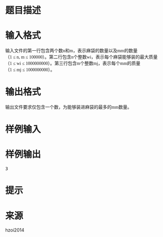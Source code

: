 

# 题目描述



# 输入格式


<p style="margin-top:0pt;margin-bottom:0pt;" class="p0">
<span style="font-family:&#34;font-size:12pt;mso-spacerun:&#34;">输入文件的第一行包含两个数<span style="font-family:Calibri;">n</span><span style="font-family:宋体;">和</span><span style="font-family:Calibri;">m</span><span style="font-family:宋体;">，表示</span></span><span style="font-family:&#34;font-size:12pt;mso-spacerun:&#34;">麻袋</span><span style="font-family:&#34;font-size:12pt;mso-spacerun:&#34;">的数量以及</span><span style="font-family:&#34;font-size:12pt;mso-spacerun:&#34;">mm</span><span style="font-family:&#34;font-size:12pt;mso-spacerun:&#34;">的数量</span><span style="font-family:&#34;font-size:12pt;mso-spacerun:&#34;">（</span><span style="font-family:&#34;font-size:12pt;mso-spacerun:&#34;">1</span><span style="font-family:&#34;font-size:12pt;mso-spacerun:&#34;"> </span><span style="font-family:&#34;font-size:12pt;mso-spacerun:&#34;">≤</span><span style="font-family:&#34;font-size:12pt;mso-spacerun:&#34;"> </span><span style="font-family:&#34;font-size:12pt;mso-spacerun:&#34;">n, m</span><span style="font-family:&#34;font-size:12pt;mso-spacerun:&#34;"> </span><span style="font-family:&#34;font-size:12pt;mso-spacerun:&#34;">≤</span><span style="font-family:&#34;font-size:12pt;mso-spacerun:&#34;"> </span><span style="font-family:&#34;font-size:12pt;mso-spacerun:&#34;">100000</span><span style="font-family:&#34;font-size:12pt;mso-spacerun:&#34;">）</span><span style="font-family:&#34;font-size:12pt;mso-spacerun:&#34;">。第二行包含<span style="font-family:Calibri;">n</span><span style="font-family:宋体;">个整数</span><span style="font-family:Calibri;">w</span></span><span style="font-family:&#34;font-size:12pt;mso-spacerun:&#34;">i</span><span style="font-family:&#34;font-size:12pt;mso-spacerun:&#34;">，表示每个</span><span style="font-family:&#34;font-size:12pt;mso-spacerun:&#34;">麻袋</span><span style="font-family:&#34;font-size:12pt;mso-spacerun:&#34;">能够装的最大质量</span><span style="font-family:&#34;font-size:12pt;mso-spacerun:&#34;">（</span><span style="font-family:&#34;font-size:12pt;mso-spacerun:&#34;">1</span><span style="font-family:&#34;font-size:12pt;mso-spacerun:&#34;"> </span><span style="font-family:&#34;font-size:12pt;mso-spacerun:&#34;">≤</span><span style="font-family:&#34;font-size:12pt;mso-spacerun:&#34;"> </span><span style="font-family:&#34;font-size:12pt;mso-spacerun:&#34;">w</span><span style="font-family:&#34;font-size:12pt;mso-spacerun:&#34;">i </span><span style="font-family:&#34;font-size:12pt;mso-spacerun:&#34;">≤</span><span style="font-family:&#34;font-size:12pt;mso-spacerun:&#34;"> </span><span style="font-family:&#34;font-size:12pt;mso-spacerun:&#34;">1000000000</span><span style="font-family:&#34;font-size:12pt;mso-spacerun:&#34;">）</span><span style="font-family:&#34;font-size:12pt;mso-spacerun:&#34;">。第三行包含<span style="font-family:Calibri;">m</span><span style="font-family:宋体;">个整数</span><span style="font-family:Calibri;">m</span></span><span style="font-family:&#34;font-size:12pt;mso-spacerun:&#34;">j</span><span style="font-family:&#34;font-size:12pt;mso-spacerun:&#34;">，表示每个<span style="font-family:Calibri;">mm</span><span style="font-family:宋体;">的质量</span></span><span style="font-family:&#34;font-size:12pt;mso-spacerun:&#34;">（</span><span style="font-family:&#34;font-size:12pt;mso-spacerun:&#34;">1</span><span style="font-family:&#34;font-size:12pt;mso-spacerun:&#34;"> </span><span style="font-family:&#34;font-size:12pt;mso-spacerun:&#34;">≤</span><span style="font-family:&#34;font-size:12pt;mso-spacerun:&#34;"> </span><span style="font-family:&#34;font-size:12pt;mso-spacerun:&#34;">m</span><span style="font-family:&#34;font-size:12pt;mso-spacerun:&#34;">j </span><span style="font-family:&#34;font-size:12pt;mso-spacerun:&#34;">≤</span><span style="font-family:&#34;font-size:12pt;mso-spacerun:&#34;"> </span><span style="font-family:&#34;font-size:12pt;mso-spacerun:&#34;">1000000000</span><span style="font-family:&#34;font-size:12pt;mso-spacerun:&#34;">）</span><span style="font-family:&#34;font-size:12pt;mso-spacerun:&#34;">。</span><span style="font-family:&#34;font-size:12pt;mso-spacerun:&#34;"><!--?xml:namespace prefix = o ns = "urn:schemas-microsoft-com:office:office" /--><o:p></o:p></span> 
</p>
<!--EndFragment-->

# 输出格式


<p style="margin-top:0pt;margin-bottom:0pt;" class="p0">
<span style="font-family:&#34;font-size:12pt;mso-spacerun:&#34;">输出文件要求仅包含一个数，为能够装进</span><span style="font-family:&#34;font-size:12pt;mso-spacerun:&#34;">麻袋</span><span style="font-family:&#34;font-size:12pt;mso-spacerun:&#34;">的最多的</span><span style="font-family:&#34;font-size:12pt;mso-spacerun:&#34;">mm</span><span style="font-family:&#34;font-size:12pt;mso-spacerun:&#34;">数量。</span> 
</p>
<!--EndFragment-->

# 样例输入



# 样例输出


<pre>3</pre>

# 提示



# 来源


<p>
hzoi2014
</p>
